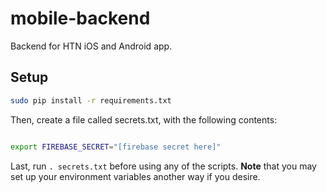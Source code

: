 mobile-backend
==============

Backend for HTN iOS and Android app.

Setup
-----

```bash
sudo pip install -r requirements.txt
```

Then, create a file called secrets.txt, with the following contents:

```bash

export FIREBASE_SECRET="[firebase secret here]"

```

Last, run `. secrets.txt` before using any of the scripts. **Note** that
you may set up your environment variables another way if you desire.

